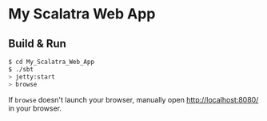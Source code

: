 # My Scalatra Web App #

## Build & Run ##

```sh
$ cd My_Scalatra_Web_App
$ ./sbt
> jetty:start
> browse
```

If `browse` doesn't launch your browser, manually open [http://localhost:8080/](http://localhost:8080/) in your browser.

